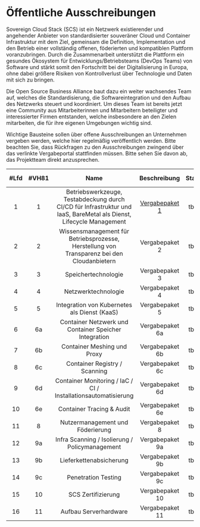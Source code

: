 # Öffentliche Ausschreibungen

Sovereign Cloud Stack (SCS) ist ein Netzwerk existierender und angehender Anbieter von standardisierter souveräner Cloud und Container Infrastruktur 
mit dem Ziel, gemeinsam die Definition, Implementation und den Betrieb einer vollständig offenen, föderierten und kompatiblen Plattform voranzubringen. 
Durch die Zusammenarbeit unterstützt die Plattform ein gesundes Ökosystem für Entwicklungs/Betriebsteams (DevOps Teams) von Software und stärkt somit den 
Fortschritt bei der Digitalisierung in Europa, ohne dabei größere Risiken von Kontrollverlust über Technologie und Daten mit sich zu bringen.

Die Open Source Business Alliance baut dazu ein weiter wachsendes Team auf, welches die Standardisierung, die Softwareintegration und den Aufbau des Netzwerks 
steuert und koordiniert. Um dieses Team ist bereits jetzt eine Community aus Mitarbeiterinnen und Mitarbeitern beteiligter und interessierter Firmen entstanden, 
welche insbesondere an den Zielen mitarbeiten, die für ihre eigenen Umgebungen wichtig sind.

Wichtige Bausteine sollen über offene Ausschreibungen an Unternehmen vergeben werden, welche hier regelmäßig veröffentlich werden. Bitte beachten Sie, dass 
Rückfragen zu den Ausschreibungen zwingend über das verlinkte Vergabeportal stattfinden müssen. Bitte sehen Sie davon ab, das Projektteam direkt anzusprechen.

| #Lfd | #VH81 | Name | Beschreibung | Start | Link zum Vergabeportal |
|:---:|:---:|:---:|:---:|:---:|:---:|
| 1  | 1  | Betriebswerkzeuge, Testabdeckung durch CI/CD für Infrastruktur und IaaS, BareMetal als Dienst, Lifecycle Management | [Vergabepaket 1](Lot1.html.de) | tba | tba |
| 2  | 2  | Wissensmanagement für Betriebsprozesse, Herstellung von Transparenz bei den Cloudanbietern | Vergabepaket 2 | tba | tba |
| 3  | 3  | Speichertechnologie | Vergabepaket 3 | tba | tba |
| 4  | 4  | Netzwerktechnologie | Vergabepaket 4 | tba | tba |
| 5  | 5  | Integration von Kubernetes als Dienst (KaaS) | Vergabepaket 5 | tba | tba |
| 6  | 6a | Container Netzwerk und Container Speicher Integration | Vergabepaket 6a | tba | tba |
| 7  | 6b | Container Meshing und Proxy | Vergabepaket 6b | tba | tba |
| 8  | 6c | Container Registry / Scanning | Vergabepaket 6c | tba | tba |
| 9  | 6d | Container Monitoring / IaC / CI / Installationsautomatisierung | Vergabepaket 6d | tba | tba |
| 10 | 6e | Container Tracing & Audit | Vergabepaket 6e | tba | tba |
| 11 | 8  | Nutzermanagement und Föderierung | Vergabepaket 8 | tba | tba |
| 12 | 9a | Infra Scanning / Isolierung / Policymanagement | Vergabepaket 9a | tba | tba |
| 13 | 9b | Lieferkettenabsicherung | Vergabepaket 9b | tba | tba |
| 14 | 9c | Penetration Testing | Vergabepaket 9c | tba | tba |
| 15 | 10 | SCS Zertifizierung | Vergabepaket 10 | tba | tba |
| 16 | 11 | Aufbau Serverhardware | Vergabepaket 11 | tba | tba |

